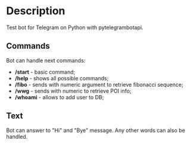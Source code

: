 # Description
Test bot for Telegram on Python with pytelegrambotapi.

## Commands
Bot can handle next commands:
- <b>/start</b> - basic command;
- <b>/help</b> - shows all possible commands;
- <b>/fibo</b> - sends with numeric argument to retrieve fibonacci sequence;
- <b>/wwg</b> - sends with numeric to retrieve POI info;
- <b>/whoami</b> - allows to add user to DB;

## Text
Bot can answer to "Hi" and "Bye" message. Any other words can also be handled.